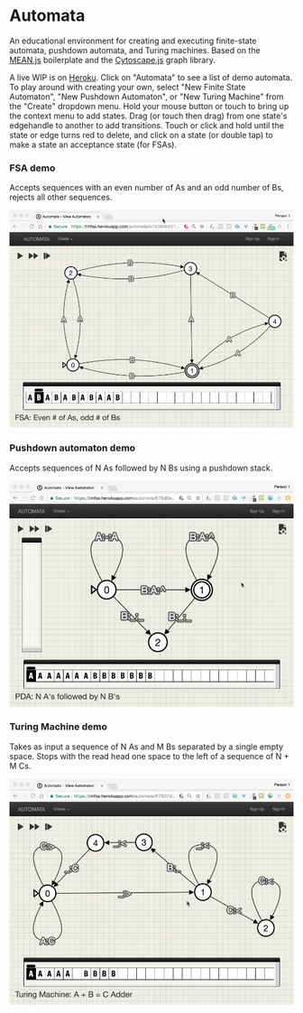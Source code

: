 # Automata
An educational environment for creating and executing finite-state automata, pushdown automata, and Turing machines. Based on the [MEAN.js](http://www.meanjs.org) boilerplate and the [Cytoscape.js](http://js.cytoscape.org/) graph library.

A live WIP is on [Heroku](https://tmfsa.herokuapp.com/). Click on "Automata" to see a list of demo automata. To play around with creating your own, select "New Finite State Automaton",  "New Pushdown Automaton", or "New Turing Machine" from the "Create" dropdown menu. Hold your mouse button or touch to bring up the context menu to add states. Drag (or touch then drag) from one state's edgehandle to another to add transitions. Touch or click and hold until the state or edge turns red to delete, and click on a state (or double tap) to make a state an acceptance state (for FSAs).

### FSA demo

Accepts sequences with an even number of As and an odd number of Bs, rejects all other sequences.

![fsa](/readme_images/fsa.png)

### Pushdown automaton demo

Accepts sequences of N As followed by N Bs using a pushdown stack.

![pda](/readme_images/pda.png)

### Turing Machine demo

Takes as input a sequence of N As and M Bs separated by a single empty space. Stops with the read head one space to the left of a sequence of N + M Cs. 

![tm](/readme_images/tm.png)